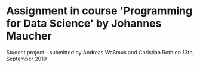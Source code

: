 # Assignment in course 'Programming for Data Science' by Johannes Maucher 

Student project - submitted by Andreas Waßmus and Christian Roth on 13th, September 2019
